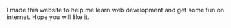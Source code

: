 I made this website to help me learn web development and get some fun on internet. Hope you will like it.
